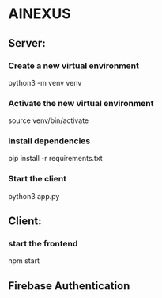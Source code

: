 # AINEXUS

## Server:
### Create a new virtual environment
python3 -m venv venv

### Activate the new virtual environment
source venv/bin/activate

### Install dependencies
pip install -r requirements.txt

### Start the client
python3 app.py


## Client:
### start the frontend
npm start


## Firebase Authentication
